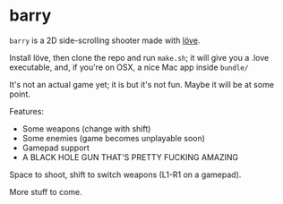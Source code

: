 barry
=====

`barry` is a 2D side-scrolling shooter made with [löve](http://love2d.org/).

Install löve, then clone the repo and run `make.sh`; it will give you a
.love executable, and, if you're on OSX, a nice Mac app inside `bundle/`

It's not an actual game yet; it is but it's not fun. Maybe it will be
at some point.

Features:

* Some weapons (change with shift)
* Some enemies (game becomes unplayable soon)
* Gamepad support
* A BLACK HOLE GUN THAT'S PRETTY FUCKING AMAZING

Space to shoot, shift to switch weapons (L1-R1 on a gamepad).

More stuff to come.
